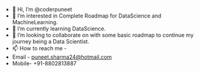 - 👋 Hi, I’m @coderpuneet
- 👀 I’m interested in Complete Roadmap for DataScience and MachineLearning.
- 🌱 I’m currently learning DataScience.
- 💞️ I’m looking to collaborate on with some basic roadmap to continue my journey being a Data Scientist.
- 📫 How to reach me -
-    Email - puneet.sharma24@hotmail.com
-    Mobile- +91-8802813887

<!---
coderpuneet/coderpuneet is a ✨ special ✨ repository because its `README.md` (this file) appears on your GitHub profile.
You can click the Preview link to take a look at your changes.
--->
